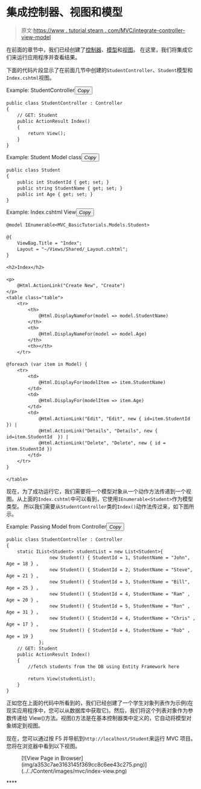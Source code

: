 # 集成控制器、视图和模型

> 原文:[https://www . tutorial stearn . com/MVC/integrate-controller-view-model](https://www.tutorialsteacher.com/mvc/integrate-controller-view-model)

在前面的章节中，我们已经创建了[控制器](/mvc/mvc-controller)、[模型](/mvc/mvc-model)和[视图](/mvc/mvc-view)。 在这里，我们将集成它们来运行应用程序并查看结果。

下面的代码片段显示了在前面几节中创建的`StudentController`、`Student`模型和`Index.cshtml`视图。

Example: StudentController<button class="copy-btn pull-right" title="Copy example code">*Copy*</button> 

```
public class StudentController : Controller
{
    // GET: Student
    public ActionResult Index()
    {
        return View();
    }
} 
```

Example: Student Model class<button class="copy-btn pull-right" title="Copy example code">*Copy*</button> 

```
public class Student
{
    public int StudentId { get; set; }
    public string StudentName { get; set; }
    public int Age { get; set; }
} 
```

Example: Index.cshtml View<button class="copy-btn pull-right" title="Copy example code">*Copy*</button> 

```
@model IEnumerable<MVC_BasicTutorials.Models.Student>

@{
    ViewBag.Title = "Index";
    Layout = "~/Views/Shared/_Layout.cshtml";
}

<h2>Index</h2>

<p>
    @Html.ActionLink("Create New", "Create")
</p>
<table class="table">
    <tr>
        <th>
            @Html.DisplayNameFor(model => model.StudentName)
        </th>
        <th>
            @Html.DisplayNameFor(model => model.Age)
        </th>
        <th></th>
    </tr>

@foreach (var item in Model) {
    <tr>
        <td>
            @Html.DisplayFor(modelItem => item.StudentName)
        </td>
        <td>
            @Html.DisplayFor(modelItem => item.Age)
        </td>
        <td>
            @Html.ActionLink("Edit", "Edit", new { id=item.StudentId }) |
            @Html.ActionLink("Details", "Details", new { id=item.StudentId  }) |
            @Html.ActionLink("Delete", "Delete", new { id = item.StudentId })
        </td>
    </tr>
}

</table>
```

现在，为了成功运行它，我们需要将一个模型对象从一个动作方法传递到一个视图。从上面的`Index.cshtml`中可以看到，它使用`IEnumerable<Student>`作为模型类型。 所以我们需要从`StudentController`类的`Index()`动作法传过来，如下图所示。

Example: Passing Model from Controller<button class="copy-btn pull-right" title="Copy example code">*Copy*</button> 

```
public class StudentController : Controller
{
    static IList<Student> studentList = new List<Student>{ 
                new Student() { StudentId = 1, StudentName = "John", Age = 18 } ,
                new Student() { StudentId = 2, StudentName = "Steve",  Age = 21 } ,
                new Student() { StudentId = 3, StudentName = "Bill",  Age = 25 } ,
                new Student() { StudentId = 4, StudentName = "Ram" , Age = 20 } ,
                new Student() { StudentId = 5, StudentName = "Ron" , Age = 31 } ,
                new Student() { StudentId = 4, StudentName = "Chris" , Age = 17 } ,
                new Student() { StudentId = 4, StudentName = "Rob" , Age = 19 } 
            };
    // GET: Student
    public ActionResult Index()
    {
        //fetch students from the DB using Entity Framework here

        return View(studentList);
    }
} 
```

正如您在上面的代码中所看到的，我们已经创建了一个学生对象列表作为示例(在现实应用程序中，您可以从数据库中获取它)。然后，我们将这个列表对象作为参数传递给 View()方法。视图()方法是在基本控制器类中定义的，它自动将模型对象绑定到视图。

现在，您可以通过按 F5 并导航到`http://localhost/Student`来运行 MVC 项目。您将在浏览器中看到以下视图。

<figure>[![View Page in Browser](img/a353c7ae3163145f369cc8c6ee43c275.png)](../../Content/images/mvc/index-view.png)</figure>****